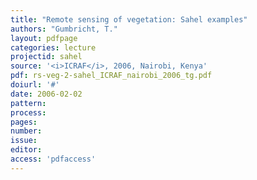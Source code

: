 ```yaml
---
title: "Remote sensing of vegetation: Sahel examples"
authors: "Gumbricht, T."
layout: pdfpage
categories: lecture
projectid: sahel
source: '<i>ICRAF</i>, 2006, Nairobi, Kenya'
pdf: rs-veg-2-sahel_ICRAF_nairobi_2006_tg.pdf
doiurl: '#'
date: 2006-02-02
pattern:
process:
pages:
number:
issue:
editor:
access: 'pdfaccess'
---
```

